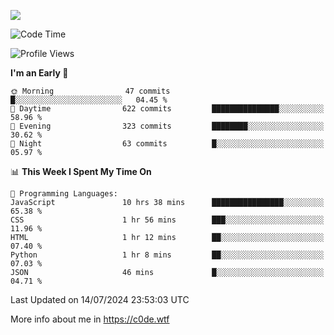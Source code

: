 <a href="https://wakatime.com"><img src="https://wakatime.com/share/@c0dezin/b7f18a7c-ab3a-40b8-8bc7-b1b7bf71f1d6.svg" /></a>

<!--START_SECTION:waka-->
![Code Time](http://img.shields.io/badge/Code%20Time-72%20hrs%207%20mins-blue)

![Profile Views](http://img.shields.io/badge/Profile%20Views-0-blue)

**I'm an Early 🐤** 

```text
🌞 Morning                47 commits          █░░░░░░░░░░░░░░░░░░░░░░░░   04.45 % 
🌆 Daytime                622 commits         ███████████████░░░░░░░░░░   58.96 % 
🌃 Evening                323 commits         ████████░░░░░░░░░░░░░░░░░   30.62 % 
🌙 Night                  63 commits          █░░░░░░░░░░░░░░░░░░░░░░░░   05.97 % 
```


📊 **This Week I Spent My Time On** 

```text
💬 Programming Languages: 
JavaScript               10 hrs 38 mins      ████████████████░░░░░░░░░   65.38 % 
CSS                      1 hr 56 mins        ███░░░░░░░░░░░░░░░░░░░░░░   11.96 % 
HTML                     1 hr 12 mins        ██░░░░░░░░░░░░░░░░░░░░░░░   07.40 % 
Python                   1 hr 8 mins         ██░░░░░░░░░░░░░░░░░░░░░░░   07.03 % 
JSON                     46 mins             █░░░░░░░░░░░░░░░░░░░░░░░░   04.71 % 
```


 Last Updated on 14/07/2024 23:53:03 UTC
<!--END_SECTION:waka-->

More info about me in https://c0de.wtf
